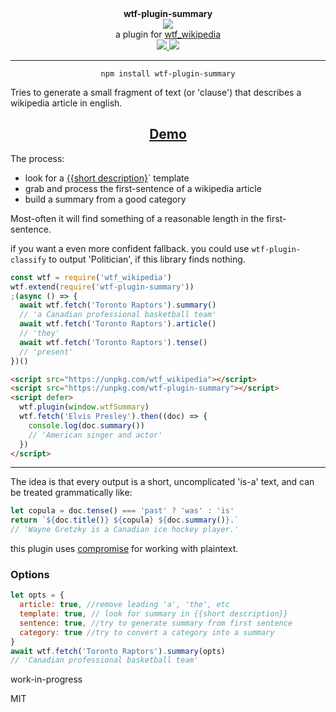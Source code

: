 <div align="center">
  <div><b>wtf-plugin-summary</b></div>
  <img src="https://cloud.githubusercontent.com/assets/399657/23590290/ede73772-01aa-11e7-8915-181ef21027bc.png" />

  <div>a plugin for <a href="https://github.com/spencermountain/wtf_wikipedia/">wtf_wikipedia</a></div>
  
  <!-- npm version -->
  <a href="https://npmjs.org/package/wtf-plugin-summary">
    <img src="https://img.shields.io/npm/v/wtf-plugin-summary.svg?style=flat-square" />
  </a>
  
  <!-- file size -->
  <a href="https://unpkg.com/wtf-plugin-summary/builds/wtf-plugin-summary.min.js">
    <img src="https://badge-size.herokuapp.com/spencermountain/wtf-plugin-html/master/builds/wtf-plugin-summary.min.js" />
  </a>
   <hr/>
</div>

<div align="center">
  <code>npm install wtf-plugin-summary</code>
</div>

Tries to generate a small fragment of text (or 'clause') that describes a wikipedia article in english.

<div align="center">
  <h2><a href="https://observablehq.com/@spencermountain/wtf-plugin-summary">Demo</a></h2>
</div>

The process:

- look for a [{{short description}](https://en.wikipedia.org/wiki/Template:Short_description)` template
- grab and process the first-sentence of a wikipedia article
- build a summary from a good category

Most-often it will find something of a reasonable length in the first-sentence.

if you want a even more confident fallback. you could use `wtf-plugin-classify` to output 'Politician', if this library finds nothing.

```js
const wtf = require('wtf_wikipedia')
wtf.extend(require('wtf-plugin-summary'))
;(async () => {
  await wtf.fetch('Toronto Raptors').summary()
  // 'a Canadian professional basketball team'
  await wtf.fetch('Toronto Raptors').article()
  // 'they'
  await wtf.fetch('Toronto Raptors').tense()
  // 'present'
})()
```

```html
<script src="https://unpkg.com/wtf_wikipedia"></script>
<script src="https://unpkg.com/wtf-plugin-summary"></script>
<script defer>
  wtf.plugin(window.wtfSummary)
  wtf.fetch('Elvis Presley').then((doc) => {
    console.log(doc.summary())
    // 'American singer and actor'
  })
</script>
```

---

The idea is that every output is a short, uncomplicated 'is-a' text, and can be treated grammatically like:

```js
let copula = doc.tense() === 'past' ? 'was' : 'is'
return `${doc.title()} ${copula} ${doc.summary()}.`
// 'Wayne Gretzky is a Canadian ice hockey player.'
```

this plugin uses [compromise](http://compromise.cool) for working with plaintext.

### Options

```js
let opts = {
  article: true, //remove leading 'a', 'the', etc
  template: true, // look for summary in {{short description}}
  sentence: true, //try to generate summary from first sentence
  category: true //try to convert a category into a summary
}
await wtf.fetch('Toronto Raptors').summary(opts)
// 'Canadian professional basketball team'
```

work-in-progress

MIT
